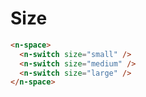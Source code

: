 # Size

```html
<n-space>
  <n-switch size="small" />
  <n-switch size="medium" />
  <n-switch size="large" />
</n-space>
```

